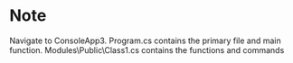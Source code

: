 # Note
Navigate to ConsoleApp3.
Program.cs contains the primary file and main function.
Modules\Public\Class1.cs contains the functions and commands